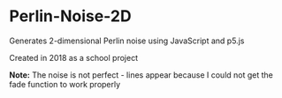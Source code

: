 # Perlin-Noise-2D

Generates 2-dimensional Perlin noise using JavaScript and p5.js

Created in 2018 as a school project

**Note:** The noise is not perfect - lines appear because I could not get the fade function to work properly
